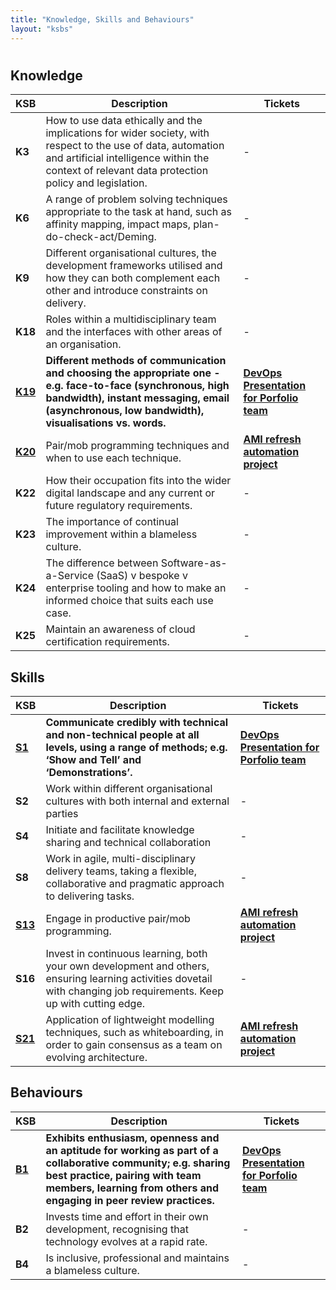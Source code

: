 ```yaml
---
title: "Knowledge, Skills and Behaviours"
layout: "ksbs"
---
```

#

## Knowledge

| KSB | Description| Tickets |
| - | - | - |
| **K3**| How to use data ethically and the implications for wider society, with respect to the use of data, automation and artificial intelligence within the context of relevant data protection policy and legislation. | - |
| **K6** | A range of problem solving techniques appropriate to the task at hand, such as affinity mapping, impact maps, plan-do-check-act/Deming. | - |
| **K9** |  Different organisational cultures, the development frameworks utilised and how they can both complement each other and introduce constraints on delivery. | - |
| **K18** | Roles within a multidisciplinary team and the interfaces with other areas of an organisation. | -|
| **[K19](../tags/k19)** | **Different methods of communication and choosing the appropriate one - e.g. face-to-face (synchronous, high bandwidth), instant messaging, email (asynchronous, low bandwidth), visualisations vs. words.** | **[DevOps Presentation for Porfolio team](../posts/presentation/)** |
| **[K20](../tags/k20)** | Pair/mob programming techniques and when to use each technique. | **[AMI refresh automation project](../posts/ami-refresh/)** |
| **K22** | How their occupation fits into the wider digital landscape and any current or future regulatory requirements. | -|
| **K23** | The importance of continual improvement within a blameless culture. | -|
| **K24** | The difference between Software-as-a-Service (SaaS) v bespoke v enterprise tooling and how to make an informed choice that suits each use case. | -|
| **K25** | Maintain an awareness of cloud certification requirements. | -|

## Skills

| KSB | Description| Tickets |
| - | - | - |
| **[S1](../tags/s1)** | **Communicate credibly with technical and non-technical people at all levels, using a range of methods; e.g. ‘Show and Tell’ and ‘Demonstrations’.** | **[DevOps Presentation for Porfolio team](../posts/presentation/)** |
| **S2** | Work within different organisational cultures with both internal and external parties | - |
| **S4** | Initiate and facilitate knowledge sharing and technical collaboration | - |
| **S8** | Work in agile, multi-disciplinary delivery teams, taking a flexible, collaborative and pragmatic approach to delivering tasks. | - |
| **[S13](../tags/s13)** | Engage in productive pair/mob programming. | **[AMI refresh automation project](../posts/ami-refresh/)**|
| **S16** | Invest in continuous learning, both your own development and others, ensuring learning activities dovetail with changing job requirements. Keep up with cutting edge. | -|
| **[S21](../tags/s21)** | Application of lightweight modelling techniques, such as whiteboarding, in order to gain consensus as a team on evolving architecture. | **[AMI refresh automation project](../posts/ami-refresh/)** |

## Behaviours

| KSB | Description| Tickets |
| - | - | - |
| **[B1](../tags/b1)** | **Exhibits enthusiasm, openness and an aptitude for working as part of a collaborative community; e.g. sharing best practice, pairing with team members, learning from others and engaging in peer review practices.** | **[DevOps Presentation for Porfolio team](../posts/presentation/)** |
| **B2** | Invests time and effort in their own development, recognising that technology evolves at a rapid rate. | -|
| **B4** | Is inclusive, professional and maintains a blameless culture. | -|
